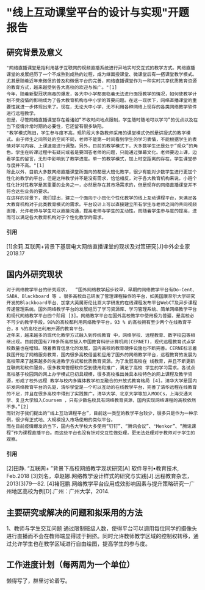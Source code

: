 # "线上互动课堂平台的设计与实现"开题报告
## 研究背景及意义
	"网络直播课堂是指利用基于互联网的视频直播系统进行异地实时交互式的教学方式。网络直播课堂的发展经历了一个不成熟到成熟的过程，成为继面授课堂、微课堂后有一搭课堂教学模式。尤其是随着近年来微信的普及和微信平台的完善，网络直播课堂作为一种实时共享优质教育资源的教育方式，越来越受到各大高校的欢迎与推广。"[1]
	今年，随着新型冠状病毒的爆发，各大中小学都面临着无法进行面授教学的情况，如何使教学计划不受疫情的影响成为了各大教育机构与中小学的首要问题。在这一现状下，网络直播课堂的重要性就进一步体现出来了。现在，无论大中小学，无不利用各种网络上现存的各类网络教学软件进行远程教学。
	但是，尽管网络直播课堂存在着诸如“不收时间地点限制，学生随时随地可以学习”的优点以及在当下疫情非常时期的必要性，它还留有很多缺陷。
	"教学模式陈旧，学生参与度不高。现阶段大多数教师采用的课堂模式仍然是讲授式的教学模式。由于师生之间所处的空间不同，老师不能第一时间看到学生的学习表情，不能根据学生的表情对学习内容、上课速度进行调整。另外，目前的教学模式下，大多数学生还是处于“观众”的角色。学生在听课过程中有疑问或者是要回答老师的问题，只能通过弹幕文化。老师要边上课，边看学生的留言，无形中影响到了教学进度。单一的教学模式，加上时空距离的存在，学生课堂参与度并不高。"[1]
	除此以外，目前大多数网络直播课堂所面向的都是大班化教学，很少有能对少数学生进行更加个性化的教学的平台。但是这种教学并不是没有需求，恰恰相反，对于各大教育机构来说，小班个性化针对性教学是其重要的业务之一，必然是存在其市场需求的，但是现存的网络直播课堂并不符合这些业务的要求。
	在这样的背景下，我们提出，建立一个面向于小班化个性化教学的线上互动课程平台，来满足各大教育机构对于此类教育模式的需求。平台设计上可以直接建立所有学生与老师之间的共同视频直播，允许老师与学生可以直接沟通，提高老师与学生的互动性。而随着学生参与度的提高，进而可以满足各大教育机构对于个性化教学的需求。
#### 引用	
[1]余莉.互联网+背景下基层电大网络直播课堂的现状及对策研究[J]中外企业家 2018.17

## 国内外研究现状
	
	对于网络教学平台的研究现状，	“国外网络教学起步较早，早期的网络教学平台有Do-Cent、SABA、Blackboard 等 。很多高校自己研发了管理课程操作的平台，如美国康奈尔大学研究开发的Blackboard平台、加拿大英属哥伦比亚大学研发的在线课程发布平台WebCT及异步课程传递管理系统。国外网络教学平台的发展经历了学习资源库、学习管理系统、简单网络教学平台和现代网络教学平台四个阶段 [3]。网络教学平台在国外高校教学中使用极为普遍，是高校必不可少的教学手段，98%的高校都利用网络教学平台，93 % 的高校拥有至少两个在线教育平台，8 %的高校还利用开源的教育平台。
	近年来，越来越多的现代化教学方式融入到传统教育 中，网络学校、远程教育、数字校园等相继出现。目前我国有770多所高校接入中国教育科研计算机网(CERNET)，现代远程教育试点学校数量也在增加。随着教育信息化的发展，国内高校的教育硬件设施也不断完善。CERNE标志着我国开始了网络服务教育，国内很多高校借鉴和应用了国外的网络教学平台，远程教育的发展为高校带来了越来越多的先进教学方式和优质教育资源。为了发展高校在 线教育，并且不断更新互联网和软件服务，很多教育管理软件受到使用和推广，满足了高校 学生的学习需求。各试点高校基于校园网的网上办学模式已初具规模，很多高校推出兼具本校特色的网上课程及教学资源，形成了校外远程 教学与校内多媒体教学相互融合的开放式教育格局 [4]。清华大学是国内研发网络教育平台的先驱，清华学堂是一个可以互动的在线教学平台，完善了清华远程在线教育的不足，并且在很多高校中得到了实践推广。清华大学、北京大学等加入MOOCs，上海交通大学、复旦大学加入Coursem ，只有少数名校具有网络教育资源，国内实现网络课程的高校依然不多。”[2]
	而针对于我们提出的“线上互动课程平台”，目前这一类型的教学平台较少，很多只是作为一种示例，很少有正式地、大规模投入市场使用的类似平台。
	而在目前疫情爆发的当下，国内各大学校大多使用“钉钉”、“腾讯会议”、"Menkor”、“腾讯课程”作为课程直播平台。而这些平台也没有针对交互性做处理，更无法处理对于教师对于学生的观察。
#### 引用	
[2]田静. “互联网+ ”背景下高校网络教学现状研究[A] 软件导刊•教育技术, Feb.2018
[3]刘名，卓赵娜.网络教学设计样式的研究与实践[J].远程教育杂志，2013(3)79—82. 
[4]褚冠鹏.网络教学平台应用成效影响因素与提升策略研究一广州地区高校为例[D].广州：广州大学，2014.

## 主要研究或解决的问题和拟采用的方法
1、教师与学生交互问题
通过限制班级人数，使得平台可以调用每位同学的摄像头进行直播而不会在教师端显得过于拥挤。同时允许教师教学区域的控制权转移，通过允许学生也在教学区域进行自由绘图，提高学生的参与度。

## 工作进度计划（每两周为一个单位）
懒得写了，群里讨论着写。

	

	